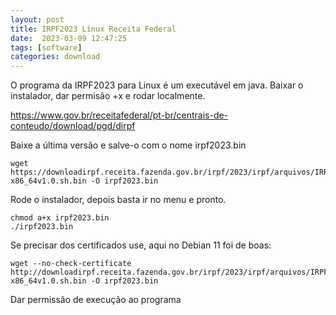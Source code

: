 ```yaml
---
layout: post
title: IRPF2023 Linux Receita Federal 
date:  2023-03-09 12:47:25 
tags: [software]
categories: download
---  
```


O programa da IRPF2023 para Linux é um executável em java. Baixar o instalador, dar permisão +x e rodar localmente. 

<https://www.gov.br/receitafederal/pt-br/centrais-de-conteudo/download/pgd/dirpf>

Baixe a última versão e salve-o com o nome irpf2023.bin

	wget https://downloadirpf.receita.fazenda.gov.br/irpf/2023/irpf/arquivos/IRPF2023Linux-x86_64v1.0.sh.bin -O irpf2023.bin

Rode o instalador, depois basta ir no menu e pronto.
	
	chmod a+x irpf2023.bin
	./irpf2023.bin
	
Se precisar dos certificados use, aqui no Debian 11 foi de boas:

	wget --no-check-certificate http://downloadirpf.receita.fazenda.gov.br/irpf/2023/irpf/arquivos/IRPF2023Linux-x86_64v1.0.sh.bin -O irpf2023.bin

Dar permissão de execução ao programa

	
